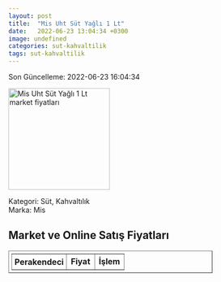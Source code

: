 ```yaml
---
layout: post
title:  "Mis Uht Süt Yağlı 1 Lt"
date:   2022-06-23 13:04:34 +0300
image: undefined
categories: sut-kahvaltilik
tags: sut-kahvaltilik
---
```


Son Güncelleme: 2022-06-23 16:04:34

<img src="undefined" width="200" alt="Mis Uht Süt Yağlı 1 Lt market fiyatları" />

Kategori: Süt, Kahvaltılık
<br />
Marka: Mis

<h2>Market ve Online Satış Fiyatları</h2>

<table border="1" style="padding: 5px;width:80%;">
  <tr>
    <td style="padding: 5px;"><strong>Perakendeci</strong></td>
    <td><strong>Fiyat</strong></td>
    <td><strong>İşlem</strong></td>
  </tr>
  
</table>
